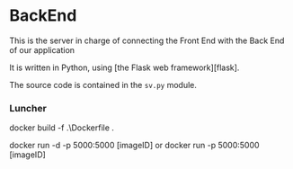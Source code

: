 # BackEnd

This is the server in charge of connecting the Front End with the Back End of our application

It is written in Python, using [the Flask web framework][flask].

The source code is contained in the `sv.py` module.

### Luncher

docker build -f .\Dockerfile . 

docker run -d -p 5000:5000 [imageID] or docker run -p 5000:5000 [imageID]
